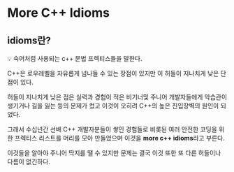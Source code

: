 # More C++ Idioms

## idioms란?

<aside>
💡 숙어처럼 사용되는 c++ 문법 프렉티스들을 말한다.

</aside>

C++은 로우레벨을 자유롭게 넘나들 수 있는 장점이 있지만 이 허들이 지나치게 낮은 단점이 있다.

허들이 지나치게 낮은 점은 실력과 경험이 적은 비기너및 주니어 개발자들에게 악습관이 생기거나 길을 잃는 등의 문제가 컸고 이것이 오히려 C++의 높은 진입장벽의 원인이 되었다.

그래서 수십년간 선배 C++ 개발자분들이 쌓인 경험들로 비롯된 여러 안전한 코딩을 위한 프렉티스 리스트를 머리를 모아 만들었으며 이것을 **more c++ idioms**라고 부른다.

이것들을 알아야 주니어 딱지를 땔 수 있지만 문제는 결국 이것 또한 또 다른 허들이나 다름이 없긴하다.
